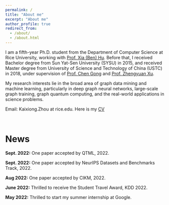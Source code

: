 ```yaml
---
permalink: /
title: "About me"
excerpt: "About me"
author_profile: true
redirect_from: 
  - /about/
  - /about.html
---
```


I am a fifth-year Ph.D. student from the Department of Computer Science at Rice University, 
working with [Prof. Xia (Ben) Hu](https://cs.rice.edu/~xh37/index.html). Before that, I received Bachelor degree from 
Sun Yat-Sen University (SYSU) in 2015, and received Master degree from University of Science and Technology of China (USTC) in 2018, 
under supervision of [Prof. Chen Gong](http://staff.ustc.edu.cn/~cgong821/) and [Prof. Zhengyuan Xu](http://owc.ustc.edu.cn/2014/0818/c10523a116333/page.htm).


My research interests lie in the broad area of graph data mining and machine learning, 
particularly in deep graph neural networks, 
large-scale graph training, graph quantum computing, and the real-world applications in science problems.

Email: Kaixiong.Zhou at rice.edu. Here is my [CV](https://github.com/Kaixiong-Zhou/kaixiong-zhou.github.io/blob/master/files/Kaixiong_CV.pdf)

<br />

News
=====
**Sept. 2022:** One paper accepted by QTML, 2022.

**Sept. 2022:** One paper accepted by NeurIPS Datasets and Benchmarks Track, 2022. 

**Aug 2022:** One paper accepted by CIKM, 2022. 

**June 2022:** Thrilled to receive the Student Travel Award, KDD 2022.

**May 2022:** Thrilled to start my summer internship at Google.
